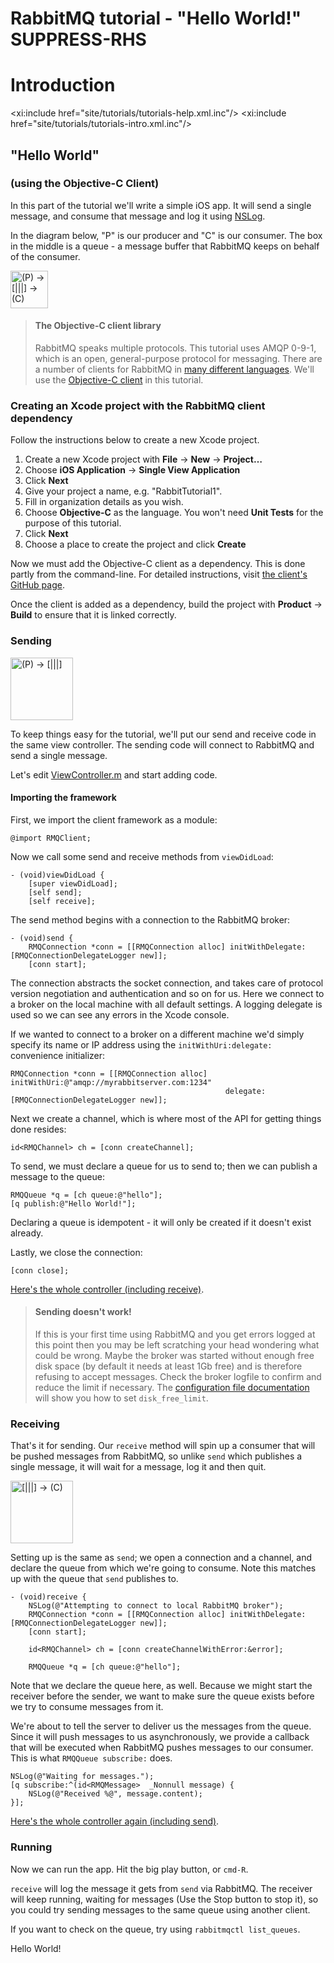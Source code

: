 # RabbitMQ tutorial - "Hello World!" SUPPRESS-RHS

# Introduction

<xi:include href="site/tutorials/tutorials-help.xml.inc"/>
<xi:include href="site/tutorials/tutorials-intro.xml.inc"/>

## "Hello World"
### (using the Objective-C Client)

In this part of the tutorial we'll write a simple iOS app. It will send a
single message, and consume that message and log it using [NSLog][nslog].

In the diagram below, "P" is our producer and "C" is our consumer. The box in
the middle is a queue - a message buffer that RabbitMQ keeps on behalf of the
consumer.

<div class="diagram">
  <img src="/img/tutorials/python-one.png" alt="(P) -> [|||] -> (C)" height="60" />
</div>

> #### The Objective-C client library
> RabbitMQ speaks multiple protocols. This tutorial uses AMQP 0-9-1, which is an open,
> general-purpose protocol for messaging. There are a number of clients
> for RabbitMQ in [many different
> languages][devtools]. We'll
> use the [Objective-C client][client] in this tutorial.

### Creating an Xcode project with the RabbitMQ client dependency

Follow the instructions below to create a new Xcode project.

1. Create a new Xcode project with **File** -> **New** -> **Project…**
1. Choose **iOS Application** -> **Single View Application**
1. Click **Next**
1. Give your project a name, e.g. "RabbitTutorial1".
1. Fill in organization details as you wish.
1. Choose **Objective-C** as the language. You won't need **Unit Tests** for the
   purpose of this tutorial.
1. Click **Next**
1. Choose a place to create the project and click **Create**

Now we must add the Objective-C client as a dependency. This is done partly
from the command-line. For detailed instructions, visit [the client's GitHub
page][client].

Once the client is added as a dependency, build the project with **Product** ->
**Build** to ensure that it is linked correctly.


### Sending

<div class="diagram">
  <img src="/img/tutorials/sending.png" alt="(P) -> [|||]" height="100" />
</div>

To keep things easy for the tutorial, we'll put our send and receive code in
the same view controller. The sending code will connect to RabbitMQ and send a
single message.

Let's edit 
[ViewController.m][controller]
and start adding code.

#### Importing the framework

First, we import the client framework as a module:

    @import RMQClient;

Now we call some send and receive methods from `viewDidLoad`:

    - (void)viewDidLoad {
        [super viewDidLoad];
        [self send];
        [self receive];

The send method begins with a connection to the RabbitMQ broker:

    - (void)send {
        RMQConnection *conn = [[RMQConnection alloc] initWithDelegate:[RMQConnectionDelegateLogger new]];
        [conn start];

The connection abstracts the socket connection, and takes care of
protocol version negotiation and authentication and so on for us. Here
we connect to a broker on the local machine with all default settings. A
logging delegate is used so we can see any errors in the Xcode console.

If we wanted to connect to a broker on a different
machine we'd simply specify its name or IP address using the `initWithUri:delegate:`
convenience initializer:

    RMQConnection *conn = [[RMQConnection alloc] initWithUri:@"amqp://myrabbitserver.com:1234"
                                                    delegate:[RMQConnectionDelegateLogger new]];

Next we create a channel, which is where most of the API for getting
things done resides:

    id<RMQChannel> ch = [conn createChannel];

To send, we must declare a queue for us to send to; then we can publish a message
to the queue:

    RMQQueue *q = [ch queue:@"hello"];
    [q publish:@"Hello World!"];

Declaring a queue is idempotent - it will only be created if it doesn't
exist already.

Lastly, we close the connection:

    [conn close];

[Here's the whole controller (including receive)][controller].

> #### Sending doesn't work!
>
> If this is your first time using RabbitMQ and you get errors logged at this
> point then you may be left scratching your head wondering what could
> be wrong. Maybe the broker was started without enough free disk space
> (by default it needs at least 1Gb free) and is therefore refusing to
> accept messages. Check the broker logfile to confirm and reduce the
> limit if necessary. The <a
> href="http://www.rabbitmq.com/configure.html#config-items">configuration
> file documentation</a> will show you how to set <code>disk_free_limit</code>.


### Receiving

That's it for sending. Our `receive` method will spin up a consumer that will
be pushed messages from RabbitMQ, so unlike `send` which publishes a single
message, it will wait for a message, log it and then quit.

<div class="diagram">
  <img src="/img/tutorials/receiving.png" alt="[|||] -> (C)" height="100" />
</div>

Setting up is the same as `send`; we open a connection and a
channel, and declare the queue from which we're going to consume.
Note this matches up with the queue that `send` publishes to.

    - (void)receive {
        NSLog(@"Attempting to connect to local RabbitMQ broker");
        RMQConnection *conn = [[RMQConnection alloc] initWithDelegate:[RMQConnectionDelegateLogger new]];
        [conn start];

        id<RMQChannel> ch = [conn createChannelWithError:&error];

        RMQQueue *q = [ch queue:@"hello"];

Note that we declare the queue here, as well. Because we might start
the receiver before the sender, we want to make sure the queue exists
before we try to consume messages from it.

We're about to tell the server to deliver us the messages from the
queue. Since it will push messages to us asynchronously, we provide a
callback that will be executed when RabbitMQ pushes messages to
our consumer. This is what `RMQQueue subscribe:` does.

    NSLog(@"Waiting for messages.");
    [q subscribe:^(id<RMQMessage>  _Nonnull message) {
        NSLog(@"Received %@", message.content);
    }];

[Here's the whole controller again (including send)][controller].

### Running

Now we can run the app. Hit the big play button, or `cmd-R`.

`receive` will log the message it gets from `send` via
RabbitMQ. The receiver will keep running, waiting for messages (Use the Stop
button to stop it), so you could try sending messages to the same queue using
another client.

If you want to check on the queue, try using `rabbitmqctl list_queues`.

Hello World!

[client]:https://github.com/rabbitmq/rabbitmq-objc-client
[controller]:https://github.com/rabbitmq/rabbitmq-tutorials/blob/master/objective-c/tutorial1/tutorial1/ViewController.m
[devtools]:http://rabbitmq.com/devtools.html
[nslog]:https://developer.apple.com/library/ios/technotes/tn2347/_index.html
